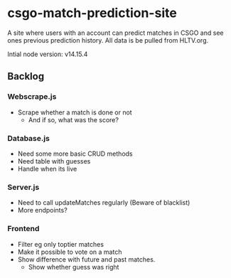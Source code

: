 # csgo-match-prediction-site
A site where users with an account can predict matches in CSGO and see ones previous prediction history. All data is be pulled from HLTV.org. 

Intial node version: v14.15.4

## Backlog
### Webscrape.js
- Scrape whether a match is done or not
  - And if so, what was the score?
### Database.js
- Need some more basic CRUD methods
- Need table with guesses
- Handle when its live
### Server.js
- Need to call updateMatches regularly (Beware of blacklist)
- More endpoints?
### Frontend
- Filter eg only toptier matches
- Make it possible to vote on a match
- Show difference with future and past matches.
  - Show whether guess was right